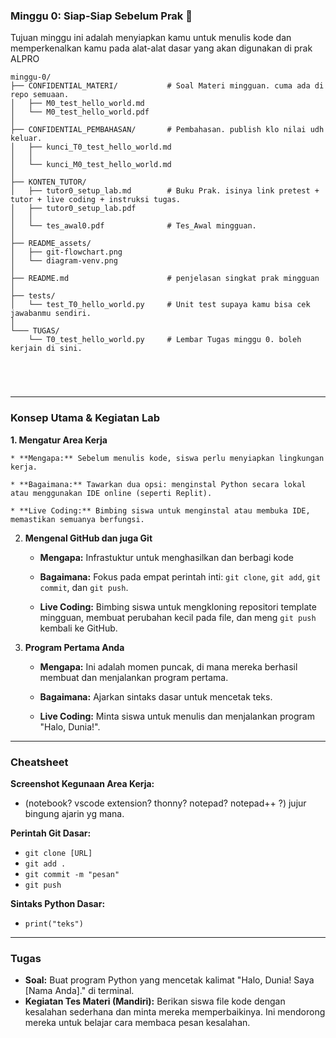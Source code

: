 
### Minggu 0: Siap-Siap Sebelum Prak 🚀

Tujuan minggu ini adalah menyiapkan kamu untuk menulis kode dan memperkenalkan kamu pada alat-alat dasar yang akan digunakan di prak ALPRO  

```
minggu-0/
├── CONFIDENTIAL_MATERI/           # Soal Materi mingguan. cuma ada di repo semuaan.      
│   ├── M0_test_hello_world.md           
│   └── M0_test_hello_world.pdf  
│ 
├── CONFIDENTIAL_PEMBAHASAN/       # Pembahasan. publish klo nilai udh keluar.         
│   ├── kunci_T0_test_hello_world.md   
│   │   
│   └── kunci_M0_test_hello_world.md    
│  
├── KONTEN_TUTOR/                   
│   ├── tutor0_setup_lab.md        # Buku Prak. isinya link pretest + tutor + live coding + instruksi tugas.
│   ├── tutor0_setup_lab.pdf      
│   │   
│   └── tes_awal0.pdf              # Tes_Awal mingguan.      
│   
├── README_assets/                 
│   ├── git-flowchart.png
│   └── diagram-venv.png
│
├── README.md                      # penjelasan singkat prak mingguan                       
│ 
├── tests/
│   └── test_T0_hello_world.py     # Unit test supaya kamu bisa cek jawabanmu sendiri.
│            
└─── TUGAS/                   
    └── T0_test_hello_world.py     # Lembar Tugas minggu 0. boleh kerjain di sini.
  
   
          
 

```
---

### Konsep Utama & Kegiatan Lab

**1. Mengatur Area Kerja**  

    * **Mengapa:** Sebelum menulis kode, siswa perlu menyiapkan lingkungan kerja.  
    
    * **Bagaimana:** Tawarkan dua opsi: menginstal Python secara lokal atau menggunakan IDE online (seperti Replit).  
    
    * **Live Coding:** Bimbing siswa untuk menginstal atau membuka IDE, memastikan semuanya berfungsi.  
    
2.  **Mengenal GitHub dan juga Git**  

    * **Mengapa:** Infrastuktur untuk menghasilkan dan berbagi kode
    
    * **Bagaimana:** Fokus pada empat perintah inti: `git clone`, `git add`, `git commit`, dan `git push`.  
    
    * **Live Coding:** Bimbing siswa untuk mengkloning repositori template mingguan, membuat perubahan kecil pada file, dan meng `git push` kembali ke GitHub.

3.  **Program Pertama Anda**  

    * **Mengapa:** Ini adalah momen puncak, di mana mereka berhasil membuat dan menjalankan program pertama.  
    
    * **Bagaimana:** Ajarkan sintaks dasar untuk mencetak teks.  
    
    * **Live Coding:** Minta siswa untuk menulis dan menjalankan program "Halo, Dunia!".

---

### Cheatsheet
**Screenshot Kegunaan Area Kerja:**
* (notebook? vscode extension? thonny? notepad? notepad++ ?) jujur bingung ajarin yg mana.

**Perintah Git Dasar:**
* `git clone [URL]`
* `git add .`
* `git commit -m "pesan"`
* `git push`

**Sintaks Python Dasar:**
* `print("teks")`

---

### Tugas  

* **Soal:** Buat program Python yang mencetak kalimat "Halo, Dunia! Saya [Nama Anda]." di terminal.
* **Kegiatan Tes Materi (Mandiri):** Berikan siswa file kode dengan kesalahan sederhana dan minta mereka memperbaikinya. Ini mendorong mereka untuk belajar cara membaca pesan kesalahan.
